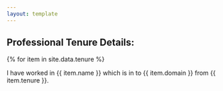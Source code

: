 ```yaml
---
layout: template
---
```


## Professional Tenure Details:

{% for item in site.data.tenure %}

I have worked in {{ item.name }} which is in to {{ item.domain }} from {{ item.tenure }}.